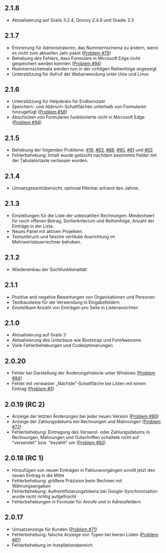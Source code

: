 ## 2.1.8

* Aktualisierung auf Grails 3.2.4, Groovy 2.4.8 und Gradle 3.3

## 2.1.7

* Erinnerung für Administratoren, das Nummernschema zu ändern, wenn es nicht zum
  aktuellen Jahr passt
  ([Problem #79](https://github.com/dellermann/springcrm/issues/79))
* Behebung des Fehlers, dass Formulare in Microsoft Edge nicht gespeichert
  werden konnten
  ([Problem #94](https://github.com/dellermann/springcrm/issues/94))
* Nummernschemata werden nun in der richtigen Reihenfolge angezeigt
* Unterstützung für Aufruf der Webanwendung unter Unix und Linux

## 2.1.6

* Unterstützung für Helpdesks für Endbenutzer
* Speichern- und Abbruch-Schaltflächen unterhalb von Formularen hinzugefügt
  ([Problem #58](https://github.com/dellermann/springcrm/issues/58))
* Abschicken von Formularen funktionierte nicht in Microsoft Edge
  ([Problem #94](https://github.com/dellermann/springcrm/issues/94))

[comment]: STOP

## 2.1.5

* Behebung der folgenden Probleme: [#19](https://github.com/dellermann/springcrm/issues/19), [#63](https://github.com/dellermann/springcrm/issues/63), [#88](https://github.com/dellermann/springcrm/issues/88), [#90](https://github.com/dellermann/springcrm/issues/90), [#91](https://github.com/dellermann/springcrm/issues/91) und [#93](https://github.com/dellermann/springcrm/issues/93)
* Fehlerbehebung: Inhalt wurde gelöscht nachdem bestimmte Felder mit der 
  Tabulatortaste verlassen wurden.

## 2.1.4

* Umsatzgesamtübersicht, optional filterbar anhand des Jahres.

## 2.1.3

* Einstellungen für die Liste der unbezahlten Rechnungen: Mindestwert für noch
  offenen Betrag, Sortierkriterium und Reihenfolge, Anzahl der Einträge in der
  Liste.
* Neues Panel mit aktiven Projekten.
* Textumbruch und falsche vertikale Ausrichtung im Mehrwertsteuerrechner
  behoben.

## 2.1.2

* Wiedereinbau der Suchfunktionalität

## 2.1.1

* Positive and negative Bewertungen von Organisationen und Personen
* Textbausteine für die Verwendung in Eingabefeldern
* Einstellbare Anzahl von Einträgen pro Seite in Listenansichten

## 2.1.0

* Aktualisierung auf Grails 3
* Aktualisierung des Unterbaus wie Bootstrap und FontAwesome
* Viele Fehlerbehebungen und Codeoptimierungen

## 2.0.20

* Fehler bei Darstellung der Änderungshistorie unter Windows
  ([Problem #84](https://github.com/dellermann/springcrm/issues/84))
* Fehler mit verwaister „Nächste“-Schaltfläche bei Listen mit einem Eintrag
  ([Problem #5](https://github.com/dellermann/springcrm/issues/5))

## 2.0.19 (RC 2)

* Anzeige der letzten Änderungen bei jeder neuen Version
  ([Problem #80](https://github.com/dellermann/springcrm/issues/80))
* Anzeige der Zahlungsdatums bei Rechnungen und Mahnungen
  ([Problem #72](https://github.com/dellermann/springcrm/issues/72))
* Fehlerbehebung: Eintragung des Versand- oder Zahlungsdatums in Rechnungen,
  Mahnungen und Gutschriften schaltete nicht auf "versendet" bzw. "bezahlt" um
  ([Problem #82](https://github.com/dellermann/springcrm/issues/82))

## 2.0.18 (RC 1)

* Hinzufügen von neuen Einträgen in Fakturavorgängen scrollt jetzt den neuen
  Eintrag in die Mitte
* Fehlerbehebung: größere Präzision beim Rechnen mit Währungsangaben
* Fehlerbehebung: Authentifizierungstokens bei Google-Synchronisation wurde
  nicht richtig aufgefrischt
* Fehlerbehebungen in Formular für Anrufe und in Adressfeldern

## 2.0.17

* Umsatzanzeige für Kunden
  ([Problem #71](https://github.com/dellermann/springcrm/issues/71))
* Fehlerbehebung: falsche Anzeige von Typen bei leeren Listen
  ([Problem #81](https://github.com/dellermann/springcrm/issues/81))
* Fehlerbehebung im Installationsbereich

